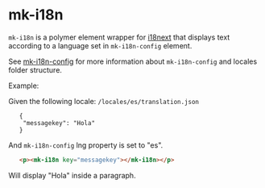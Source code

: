 mk-i18n
=======

`mk-i18n` is a polymer element wrapper for [i18next](http://i18next.com)
that displays text according to a language set in `mk-i18n-config` element.

See <a href="/mk-i18n-config.html">mk-i18n-config</a> for more information about
`mk-i18n-config` and locales folder structure.

Example:

Given the following locale: `/locales/es/translation.json`

```    
   {
    "messagekey": "Hola"
   }
```
And `mk-i18n-config` lng property is set to "es".

```html
   <p><mk-i18n key="messagekey"></mk-i18n></p>
```
Will display "Hola" inside a paragraph.